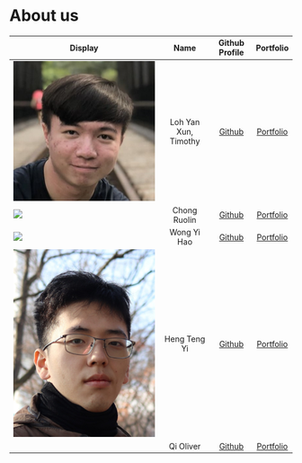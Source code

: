 # About us

 Display                                             |         Name         |                Github Profile                |            Portfolio             
-----------------------------------------------------|:--------------------:|:--------------------------------------------:|:--------------------------------:
 ![](./img/timothyloh0523.jpg)                       | Loh Yan Xun, Timothy | [Github](https://github.com/timothyloh0523/) | [Portfolio](team/timothyloh0523) 
 ![](https://via.placeholder.com/100.png?text=Photo) |     Chong Ruolin     |     [Github](https://github.com/CRL006)      |     [Portfolio](team/CRL006)     
 ![](https://via.placeholder.com/100.png?text=Photo) |     Wong Yi Hao      |  [Github](https://github.com/wongyihao0506)  | [Portfolio](team/wongyihao0506)  
 ![](./img/hty2003.jpg)                              |     Heng Teng Yi     |     [Github](https://github.com/HTY2003)     |    [Portfolio](team/hty2003)     
 ![]()                                               |      Qi Oliver       |    [Github](https://github.com/OliverQiL)    |   [Portfolio](team/OliverQiL)    

